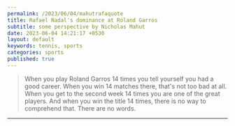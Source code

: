 ```yaml
---
permalink: /2023/06/04/mahutrafaquote
title: Rafael Nadal's dominance at Roland Garros
subtitle: some perspective by Nicholas Mahut
date: 2023-06-04 14:21:17 +0530
layout: default
keywords: tennis, sports
categories: sports
published: true
---
```


> When you play Roland Garros 14 times you tell yourself you had a good career. When you win 14 matches there, that's not too bad at all. When you get to the second week 14 times you are one of the great players. And when you win the title 14 times, there is no way to comprehend that. There are no words.

---
